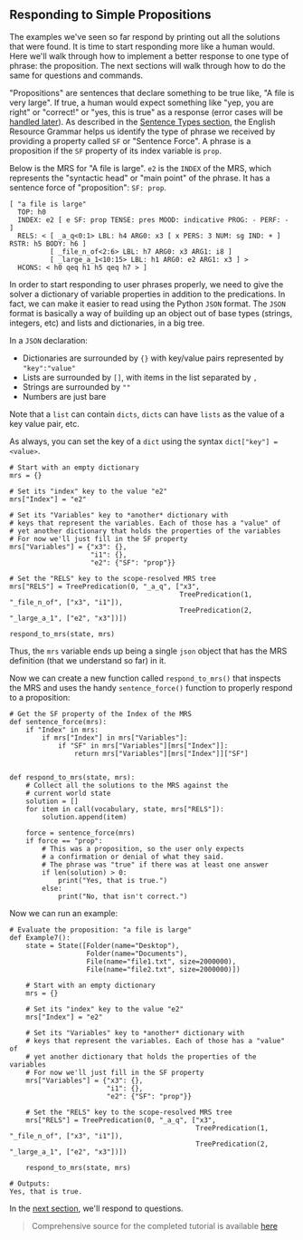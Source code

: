 ## Responding to Simple Propositions
The examples we've seen so far respond by printing out all the solutions that were found. It is time to start responding more like a human would. Here we'll walk through how to implement a better response to one type of phrase: the proposition. The next sections will walk through how to do the same for questions and commands.

"Propositions" are sentences that declare something to be true like, "A file is very large". If true, a human would expect something like "yep, you are right" or "correct!" or "yes, this is true" as a response (error cases will be [handled later]()). As described in the [Sentence Types section](../devcon/devcon0070SentenceForce), the English Resource Grammar helps us identify the type of phrase we received by providing a property called `SF` or "Sentence Force". A phrase is a proposition if the `SF` property of its index variable is `prop`.

Below is the MRS for "A file is large". `e2` is the `INDEX` of the MRS, which represents the "syntactic head" or "main point" of the phrase.  It has a sentence force of "proposition": `SF: prop`.

~~~
[ "a file is large"
  TOP: h0
  INDEX: e2 [ e SF: prop TENSE: pres MOOD: indicative PROG: - PERF: - ]
  RELS: < [ _a_q<0:1> LBL: h4 ARG0: x3 [ x PERS: 3 NUM: sg IND: + ] RSTR: h5 BODY: h6 ]
          [ _file_n_of<2:6> LBL: h7 ARG0: x3 ARG1: i8 ]
          [ _large_a_1<10:15> LBL: h1 ARG0: e2 ARG1: x3 ] >
  HCONS: < h0 qeq h1 h5 qeq h7 > ]
~~~

In order to start responding to user phrases properly, we need to give the solver a dictionary of variable properties in addition to the predications. In fact, we can make it easier to read using the Python `JSON` format. The `JSON` format is basically a way of building up an object out of base types (strings, integers, etc) and lists and dictionaries, in a big tree. 

In a `JSON` declaration:
- Dictionaries are surrounded by `{}` with key/value pairs represented by `"key":"value"`
- Lists are surrounded by `[]`, with items in the list separated by `,`
- Strings are surrounded by `""`
- Numbers are just bare

Note that a `list` can contain `dicts`, `dicts` can have `lists` as the value of a key value pair, etc.

As always, you can set the key of a `dict` using the syntax `dict["key"] = <value>`. 

~~~
# Start with an empty dictionary
mrs = {}

# Set its "index" key to the value "e2"
mrs["Index"] = "e2"

# Set its "Variables" key to *another* dictionary with
# keys that represent the variables. Each of those has a "value" of
# yet another dictionary that holds the properties of the variables
# For now we'll just fill in the SF property
mrs["Variables"] = {"x3": {},
                    "i1": {},
                    "e2": {"SF": "prop"}}

# Set the "RELS" key to the scope-resolved MRS tree
mrs["RELS"] = TreePredication(0, "_a_q", ["x3",
                                          TreePredication(1, "_file_n_of", ["x3", "i1"]),
                                          TreePredication(2, "_large_a_1", ["e2", "x3"])])

respond_to_mrs(state, mrs)
~~~

Thus, the `mrs` variable ends up being a single `json` object that has the MRS definition (that we understand so far) in it.

Now we can create a new function called `respond_to_mrs()` that inspects the MRS and uses the handy `sentence_force()` function to properly respond to a proposition:

~~~
# Get the SF property of the Index of the MRS
def sentence_force(mrs):
    if "Index" in mrs:
        if mrs["Index"] in mrs["Variables"]:
            if "SF" in mrs["Variables"][mrs["Index"]]:
                return mrs["Variables"][mrs["Index"]]["SF"]


def respond_to_mrs(state, mrs):
    # Collect all the solutions to the MRS against the
    # current world state
    solution = []
    for item in call(vocabulary, state, mrs["RELS"]):
        solution.append(item)

    force = sentence_force(mrs)
    if force == "prop":
        # This was a proposition, so the user only expects
        # a confirmation or denial of what they said.
        # The phrase was "true" if there was at least one answer
        if len(solution) > 0:
            print("Yes, that is true.")
        else:
            print("No, that isn't correct.")
~~~

Now we can run an example:

~~~
# Evaluate the proposition: "a file is large"
def Example7():
    state = State([Folder(name="Desktop"),
                   Folder(name="Documents"),
                   File(name="file1.txt", size=2000000),
                   File(name="file2.txt", size=2000000)])

    # Start with an empty dictionary
    mrs = {}

    # Set its "index" key to the value "e2"
    mrs["Index"] = "e2"

    # Set its "Variables" key to *another* dictionary with
    # keys that represent the variables. Each of those has a "value" of
    # yet another dictionary that holds the properties of the variables
    # For now we'll just fill in the SF property
    mrs["Variables"] = {"x3": {},
                        "i1": {},
                        "e2": {"SF": "prop"}}

    # Set the "RELS" key to the scope-resolved MRS tree
    mrs["RELS"] = TreePredication(0, "_a_q", ["x3",
                                              TreePredication(1, "_file_n_of", ["x3", "i1"]),
                                              TreePredication(2, "_large_a_1", ["e2", "x3"])])

    respond_to_mrs(state, mrs)
    
# Outputs:
Yes, that is true.
~~~

In the [next section](pxint0090SimpleQuestions), we'll respond to questions.

> Comprehensive source for the completed tutorial is available [here](https://github.com/EricZinda/Perplexity/tree/main/samples/hello_world)
